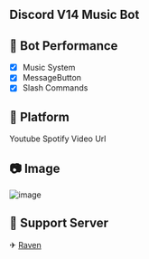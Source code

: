 ## Discord V14 Music Bot

## 📑 Bot Performance

- [x] Music System
- [x] MessageButton
- [x] Slash Commands

## 🔗 Platform

Youtube
Spotify
Video Url

## 📷 Image
![image](https://user-images.githubusercontent.com/93944142/196050127-e3c09dd4-2f34-49c7-bbdf-c355ef11766e.png)

## 🚨 Support Server
✈ [Raven](https://discord.gg/altyapilar)

